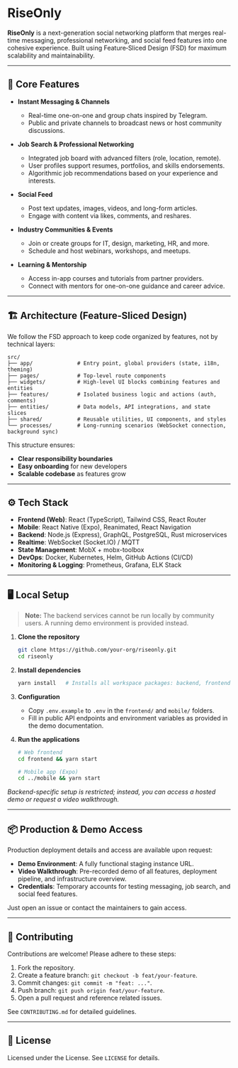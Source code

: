 # RiseOnly

**RiseOnly** is a next-generation social networking platform that merges real-time messaging, professional networking, and social feed features into one cohesive experience. Built using Feature‑Sliced Design (FSD) for maximum scalability and maintainability.

---

## 🚀 Core Features

* **Instant Messaging & Channels**

  * Real-time one-on-one and group chats inspired by Telegram.
  * Public and private channels to broadcast news or host community discussions.

* **Job Search & Professional Networking**

  * Integrated job board with advanced filters (role, location, remote).
  * User profiles support resumes, portfolios, and skills endorsements.
  * Algorithmic job recommendations based on your experience and interests.

* **Social Feed**

  * Post text updates, images, videos, and long-form articles.
  * Engage with content via likes, comments, and reshares.

* **Industry Communities & Events**

  * Join or create groups for IT, design, marketing, HR, and more.
  * Schedule and host webinars, workshops, and meetups.

* **Learning & Mentorship**

  * Access in-app courses and tutorials from partner providers.
  * Connect with mentors for one-on-one guidance and career advice.

---

## 🏗 Architecture (Feature‑Sliced Design)

We follow the FSD approach to keep code organized by features, not by technical layers:

```
src/
├── app/              # Entry point, global providers (state, i18n, theming)
├── pages/            # Top-level route components
├── widgets/          # High-level UI blocks combining features and entities
├── features/         # Isolated business logic and actions (auth, comments)
├── entities/         # Data models, API integrations, and state slices
├── shared/           # Reusable utilities, UI components, and styles
└── processes/        # Long-running scenarios (WebSocket connection, background sync)
```

This structure ensures:

* **Clear responsibility boundaries**
* **Easy onboarding** for new developers
* **Scalable codebase** as features grow

---

## ⚙️ Tech Stack

* **Frontend (Web)**: React (TypeScript), Tailwind CSS, React Router
* **Mobile**: React Native (Expo), Reanimated, React Navigation
* **Backend**: Node.js (Express), GraphQL, PostgreSQL, Rust microservices
* **Realtime**: WebSocket (Socket.IO) / MQTT
* **State Management**: MobX + mobx-toolbox
* **DevOps**: Docker, Kubernetes, Helm, GitHub Actions (CI/CD)
* **Monitoring & Logging**: Prometheus, Grafana, ELK Stack

---

## 🖥️ Local Setup

> **Note:** The backend services cannot be run locally by community users. A running demo environment is provided instead.

1. **Clone the repository**

   ```bash
   git clone https://github.com/your-org/riseonly.git
   cd riseonly
   ```
   
2. **Install dependencies**

   ```bash
   yarn install   # Installs all workspace packages: backend, frontend, mobile
   ```
   
3. **Configuration**

   * Copy `.env.example` to `.env` in the `frontend/` and `mobile/` folders.
   * Fill in public API endpoints and environment variables as provided in the demo documentation.
     
4. **Run the applications**

   ```bash
   # Web frontend
   cd frontend && yarn start

   # Mobile app (Expo)
   cd ../mobile && yarn start
   ```

*Backend-specific setup is restricted; instead, you can access a hosted demo or request a video walkthrough.*

---

## 📦 Production & Demo Access

Production deployment details and access are available upon request:

* **Demo Environment**: A fully functional staging instance URL.
* **Video Walkthrough**: Pre-recorded demo of all features, deployment pipeline, and infrastructure overview.
* **Credentials**: Temporary accounts for testing messaging, job search, and social feed features.

Just open an issue or contact the maintainers to gain access.

---

## 🤝 Contributing

Contributions are welcome! Please adhere to these steps:

1. Fork the repository.
2. Create a feature branch: `git checkout -b feat/your-feature`.
3. Commit changes: `git commit -m "feat: ..."`.
4. Push branch: `git push origin feat/your-feature`.
5. Open a pull request and reference related issues.

See `CONTRIBUTING.md` for detailed guidelines.

---

## 📄 License

Licensed under the License. See `LICENSE` for details.
